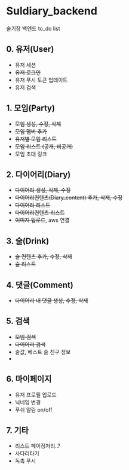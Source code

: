 # Suldiary_backend
술기장 백엔드 to_do list

## 0. 유저(User)
- 유저 세션
- ~~유저 로그인~~
- 유저 푸시 토큰 업데이트
- 유저 검색

## 1. 모임(Party)
- ~~모임 생성, 수정, 삭제~~
- ~~모임 맴버 추가~~
- ~~유저별 모임 리스트~~
- ~~모임 리스트 (공개, 비공개)~~
- 모임 초대 링크

## 2. 다이어리(Diary)
- ~~다이어리 생성, 삭제, 수정~~
- ~~다이어리컨텐츠(Diary_content) 추가, 삭제, 수정~~
- ~~다이어리 리스트~~
- ~~다이어리컨텐츠 리스트~~
- ~~이미지 업로드~~, aws 연결

## 3. 술(Drink)
- ~~술 컨텐츠 추가, 수정, 삭제~~
- ~~술 리스트~~

## 4. 댓글(Comment)
- ~~다이어리 내 댓글 생성, 수정, 삭제~~

## 5. 검색
- ~~모임 검색~~
- ~~다이어리 검색~~
- 술값, 베스트 술 친구 정보
- 

## 6. 마이페이지
- 유저 프로필 업로드
- 닉네임 변경
- 푸쉬 알림 on/off

## 7. 기타
- 리스트 페이징처리..?
- 사다리타기
- 독촉 푸시